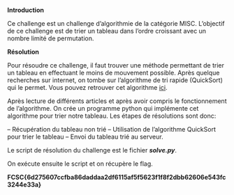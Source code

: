 
**Introduction**

Ce challenge est un challenge d’algorithmie de la catégorie MISC. L’objectif de ce challenge est de trier un tableau dans l’ordre croissant avec un nombre limité de permutation.

**Résolution**

Pour résoudre ce challenge, il faut trouver une méthode permettant de trier un tableau en effectuant le moins de mouvement possible.
Après quelque recherches sur internet, on tombe sur l’algorithme de tri rapide (QuickSort) qui le permet.
Vous pouvez retrouver cet algorithme [ici](https://www.geeksforgeeks.org/quick-sort/).

Après lecture de différents articles et après avoir compris le fonctionnement de l’algorithme. On crée un programme python qui implémente cet algorithme pour trier notre tableau.
Les étapes de résolutions sont donc:

– Récupération du tableau non trié
– Utilisation de l’algorithme QuickSort pour trier le tableau
– Envoi du tableau trié au serveur.

Le script de résolution du challenge est le fichier ***solve.py***.

On exécute ensuite le script et on récupère le flag.


**FCSC{6d275607ccfba86daddaa2df6115af5f5623f1f8f2dbb62606e543fc3244e33a}**
